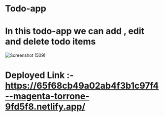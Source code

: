 # Todo-app

# In this todo-app we can add , edit and delete todo items 

![Screenshot (509)](https://github.com/mymsa123/Todo-app/assets/121394143/7e0b8a52-ff7a-4f4d-8f49-2a739d202c47)

# Deployed Link :-https://65f68cb49a02ab4f3b1c97f4--magenta-torrone-9fd5f8.netlify.app/
